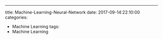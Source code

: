 ---
title: Machine-Learning-Neural-Network
date: 2017-09-14:22:10:00
categories:
- Machine Learning
tags:
- Machine Learning

